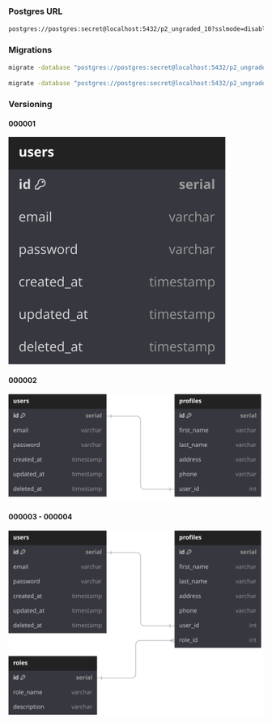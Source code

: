 ### Postgres URL
```bash
postgres://postgres:secret@localhost:5432/p2_ungraded_10?sslmode=disable
```

### Migrations
```bash
migrate -database "postgres://postgres:secret@localhost:5432/p2_ungraded_10?sslmode=disable" -path db/migrations up
```
```bash
migrate -database "postgres://postgres:secret@localhost:5432/p2_ungraded_10?sslmode=disable" -path db/migrations down
```

### Versioning

#### 000001
![v1](./dbdiagram/v1.svg)
#### 000002
![v2](./dbdiagram/v2.svg)
#### 000003 - 000004
![v3-4](./dbdiagram/v3-4.svg)